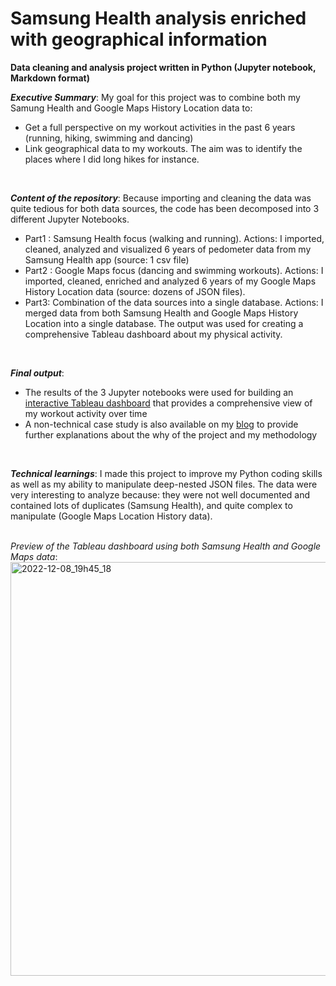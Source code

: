# Samsung Health analysis enriched with geographical information
<b>Data cleaning and analysis project written in Python (Jupyter notebook, Markdown format)</b>

_**Executive Summary**_: My goal for this project was to combine both my Samung Health and Google Maps History Location data to:
* Get a full perspective on my workout activities in the past 6 years (running, hiking, swimming and dancing)
* Link geographical data to my workouts. The aim was to identify the places where I did long hikes for instance.
<br>

_**Content of the repository**_:
Because importing and cleaning the data was quite tedious for both data sources, the code has been decomposed into 3 different Jupyter Notebooks.
* Part1 : Samsung Health focus (walking and running). Actions: I imported, cleaned, analyzed and visualized 6 years of pedometer data from my Samsung Health app (source: 1 csv file)
* Part2 : Google Maps focus (dancing and swimming workouts). Actions: I imported, cleaned, enriched and analyzed 6 years of my Google Maps History Location data (source: dozens of JSON files).
* Part3: Combination of the data sources into a single database. Actions: I merged data from both Samsung Health and Google Maps History Location into a single database. The output was used for creating a comprehensive Tableau dashboard about my physical activity.
<br>

_**Final output**_: 
* The results of the 3 Jupyter notebooks were used for building an [interactive Tableau dashboard](https://public.tableau.com/app/profile/margot.marchais.maurice/viz/SamsungHealthRevamp/SamsungHealthRevamp) that provides a comprehensive view of my workout activity over time
* A non-technical case study is also available on my [blog](https://margot-marchais-maurice.webflow.io/work/samsung-health-google-maps) to provide further explanations about the why of the project and my methodology
<br>

_**Technical learnings**_: I made this project to improve my Python coding skills as well as my ability to manipulate deep-nested JSON files. The data were very interesting to analyze because: they were not well documented and contained lots of duplicates (Samsung Health), and quite complex to manipulate (Google Maps Location History data). 
<br><br>

_Preview of the Tableau dashboard using both Samsung Health and Google Maps data_: 
<img width="662" alt="2022-12-08_19h45_18" src="https://user-images.githubusercontent.com/116331323/210272928-71451519-b558-4283-8c0c-0229788760dd.png">

